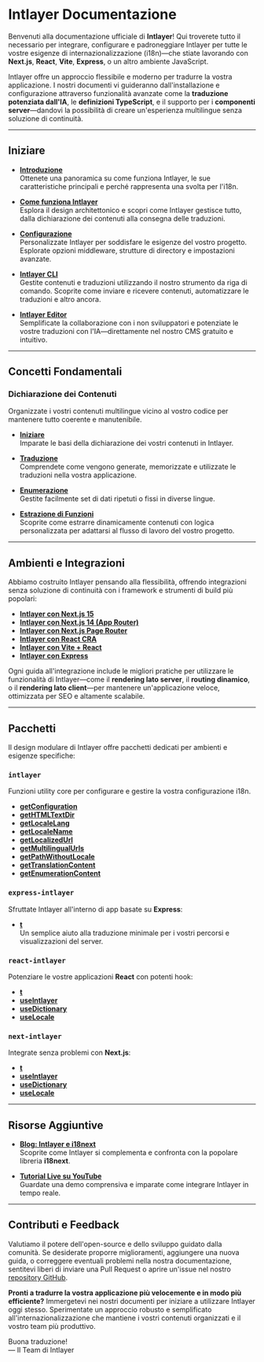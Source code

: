 # Intlayer Documentazione

Benvenuti alla documentazione ufficiale di **Intlayer**! Qui troverete tutto il necessario per integrare, configurare e padroneggiare Intlayer per tutte le vostre esigenze di internazionalizzazione (i18n)—che stiate lavorando con **Next.js**, **React**, **Vite**, **Express**, o un altro ambiente JavaScript.

Intlayer offre un approccio flessibile e moderno per tradurre la vostra applicazione. I nostri documenti vi guideranno dall'installazione e configurazione attraverso funzionalità avanzate come la **traduzione potenziata dall'IA**, le **definizioni TypeScript**, e il supporto per i **componenti server**—dandovi la possibilità di creare un'esperienza multilingue senza soluzione di continuità.

---

## Iniziare

- **[Introduzione](https://github.com/aymericzip/intlayer/blob/main/docs/it/introduction.md)**  
  Ottenete una panoramica su come funziona Intlayer, le sue caratteristiche principali e perché rappresenta una svolta per l'i18n.

- **[Come funziona Intlayer](https://github.com/aymericzip/intlayer/blob/main/docs/it/how_works_intlayer.md)**  
  Esplora il design architettonico e scopri come Intlayer gestisce tutto, dalla dichiarazione dei contenuti alla consegna delle traduzioni.

- **[Configurazione](https://github.com/aymericzip/intlayer/blob/main/docs/it/configuration.md)**  
  Personalizzate Intlayer per soddisfare le esigenze del vostro progetto. Esplorate opzioni middleware, strutture di directory e impostazioni avanzate.

- **[Intlayer CLI](https://github.com/aymericzip/intlayer/blob/main/docs/it/intlayer_cli.md)**  
  Gestite contenuti e traduzioni utilizzando il nostro strumento da riga di comando. Scoprite come inviare e ricevere contenuti, automatizzare le traduzioni e altro ancora.

- **[Intlayer Editor](https://github.com/aymericzip/intlayer/blob/main/docs/it/intlayer_editor.md)**  
  Semplificate la collaborazione con i non sviluppatori e potenziate le vostre traduzioni con l'IA—direttamente nel nostro CMS gratuito e intuitivo.

---

## Concetti Fondamentali

### Dichiarazione dei Contenuti

Organizzate i vostri contenuti multilingue vicino al vostro codice per mantenere tutto coerente e manutenibile.

- **[Iniziare](https://github.com/aymericzip/intlayer/blob/main/docs/it/content_declaration/get_started.md)**  
  Imparate le basi della dichiarazione dei vostri contenuti in Intlayer.

- **[Traduzione](https://github.com/aymericzip/intlayer/blob/main/docs/it/content_declaration/translation.md)**  
  Comprendete come vengono generate, memorizzate e utilizzate le traduzioni nella vostra applicazione.

- **[Enumerazione](https://github.com/aymericzip/intlayer/blob/main/docs/it/content_declaration/enumeration.md)**  
  Gestite facilmente set di dati ripetuti o fissi in diverse lingue.

- **[Estrazione di Funzioni](https://github.com/aymericzip/intlayer/blob/main/docs/it/content_declaration/function_fetching.md)**  
  Scoprite come estrarre dinamicamente contenuti con logica personalizzata per adattarsi al flusso di lavoro del vostro progetto.

---

## Ambienti e Integrazioni

Abbiamo costruito Intlayer pensando alla flessibilità, offrendo integrazioni senza soluzione di continuità con i framework e strumenti di build più popolari:

- **[Intlayer con Next.js 15](https://github.com/aymericzip/intlayer/blob/main/docs/it/intlayer_with_nextjs_15.md)**
- **[Intlayer con Next.js 14 (App Router)](https://github.com/aymericzip/intlayer/blob/main/docs/it/intlayer_with_nextjs_14.md)**
- **[Intlayer con Next.js Page Router](https://github.com/aymericzip/intlayer/blob/main/docs/it/intlayer_with_nextjs_page_router.md)**
- **[Intlayer con React CRA](https://github.com/aymericzip/intlayer/blob/main/docs/it/intlayer_with_create_react_app.md)**
- **[Intlayer con Vite + React](https://github.com/aymericzip/intlayer/blob/main/docs/it/intlayer_with_vite+react.md)**
- **[Intlayer con Express](https://github.com/aymericzip/intlayer/blob/main/docs/it/intlayer_with_express.md)**

Ogni guida all'integrazione include le migliori pratiche per utilizzare le funzionalità di Intlayer—come il **rendering lato server**, il **routing dinamico**, o il **rendering lato client**—per mantenere un'applicazione veloce, ottimizzata per SEO e altamente scalabile.

---

## Pacchetti

Il design modulare di Intlayer offre pacchetti dedicati per ambienti e esigenze specifiche:

### `intlayer`

Funzioni utility core per configurare e gestire la vostra configurazione i18n.

- **[getConfiguration](https://github.com/aymericzip/intlayer/blob/main/docs/it/packages/intlayer/getConfiguration.md)**
- **[getHTMLTextDir](https://github.com/aymericzip/intlayer/blob/main/docs/it/packages/intlayer/getHTMLTextDir.md)**
- **[getLocaleLang](https://github.com/aymericzip/intlayer/blob/main/docs/it/packages/intlayer/getLocaleLang.md)**
- **[getLocaleName](https://github.com/aymericzip/intlayer/blob/main/docs/it/packages/intlayer/getLocaleName.md)**
- **[getLocalizedUrl](https://github.com/aymericzip/intlayer/blob/main/docs/it/packages/intlayer/getLocalizedUrl.md)**
- **[getMultilingualUrls](https://github.com/aymericzip/intlayer/blob/main/docs/it/packages/intlayer/getMultilingualUrls.md)**
- **[getPathWithoutLocale](https://github.com/aymericzip/intlayer/blob/main/docs/it/packages/intlayer/getPathWithoutLocale.md)**
- **[getTranslationContent](https://github.com/aymericzip/intlayer/blob/main/docs/it/packages/intlayer/getTranslationContent.md)**
- **[getEnumerationContent](https://github.com/aymericzip/intlayer/blob/main/docs/it/packages/intlayer/getEnumerationContent.md)**

### `express-intlayer`

Sfruttate Intlayer all'interno di app basate su **Express**:

- **[t](https://github.com/aymericzip/intlayer/blob/main/docs/it/packages/express-intlayer/t.md)**  
  Un semplice aiuto alla traduzione minimale per i vostri percorsi e visualizzazioni del server.

### `react-intlayer`

Potenziare le vostre applicazioni **React** con potenti hook:

- **[t](https://github.com/aymericzip/intlayer/blob/main/docs/it/packages/react-intlayer/t.md)**
- **[useIntlayer](https://github.com/aymericzip/intlayer/blob/main/docs/it/packages/react-intlayer/useIntlayer.md)**
- **[useDictionary](https://github.com/aymericzip/intlayer/blob/main/docs/it/packages/react-intlayer/useDictionary.md)**
- **[useLocale](https://github.com/aymericzip/intlayer/blob/main/docs/it/packages/react-intlayer/useLocale.md)**

### `next-intlayer`

Integrate senza problemi con **Next.js**:

- **[t](https://github.com/aymericzip/intlayer/blob/main/docs/it/packages/next-intlayer/t.md)**
- **[useIntlayer](https://github.com/aymericzip/intlayer/blob/main/docs/it/packages/next-intlayer/useIntlayer.md)**
- **[useDictionary](https://github.com/aymericzip/intlayer/blob/main/docs/it/packages/next-intlayer/useDictionary.md)**
- **[useLocale](https://github.com/aymericzip/intlayer/blob/main/docs/it/packages/next-intlayer/useLocale.md)**

---

## Risorse Aggiuntive

- **[Blog: Intlayer e i18next](https://github.com/aymericzip/intlayer/blob/main/docs/it/intlayer_with_i18next.md)**  
  Scoprite come Intlayer si complementa e confronta con la popolare libreria **i18next**.

- **[Tutorial Live su YouTube](https://youtu.be/W2G7KxuSD4c?si=GyU_KpVhr61razRw)**  
  Guardate una demo comprensiva e imparate come integrare Intlayer in tempo reale.

---

## Contributi e Feedback

Valutiamo il potere dell'open-source e dello sviluppo guidato dalla comunità. Se desiderate proporre miglioramenti, aggiungere una nuova guida, o correggere eventuali problemi nella nostra documentazione, sentitevi liberi di inviare una Pull Request o aprire un'issue nel nostro [repository GitHub](https://github.com/aymericzip/intlayer/blob/main/docs).

**Pronti a tradurre la vostra applicazione più velocemente e in modo più efficiente?** Immergetevi nei nostri documenti per iniziare a utilizzare Intlayer oggi stesso. Sperimentate un approccio robusto e semplificato all'internazionalizzazione che mantiene i vostri contenuti organizzati e il vostro team più produttivo.

Buona traduzione!  
— Il Team di Intlayer
